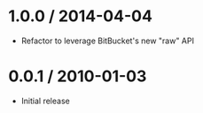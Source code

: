 
1.0.0 / 2014-04-04
==================

 * Refactor to leverage BitBucket's new "raw" API

0.0.1 / 2010-01-03
==================

  * Initial release
